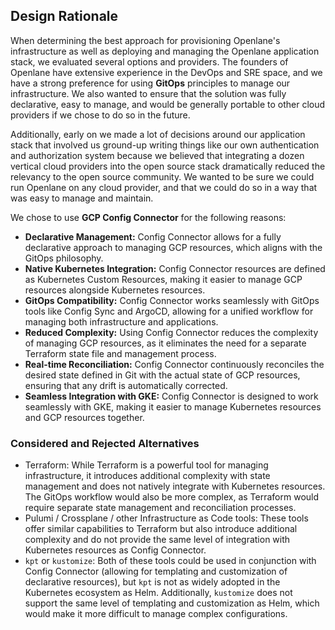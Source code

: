 ## Design Rationale

When determining the best approach for provisioning Openlane's infrastructure as well as deploying and managing the Openlane application stack, we evaluated several options and providers. The founders of Openlane have extensive experience in the DevOps and SRE space, and we have a strong preference for using **GitOps** principles to manage our infrastructure. We also wanted to ensure that the solution was fully declarative, easy to manage, and would be generally portable to other cloud providers if we chose to do so in the future.

Additionally, early on we made a lot of decisions around our application stack that involved us ground-up writing things like our own authentication and authorization system because we believed that integrating a dozen vertical cloud providers into the open source stack dramatically reduced the relevancy to the open source community. We wanted to be sure we could run Openlane on any cloud provider, and that we could do so in a way that was easy to manage and maintain.

We chose to use **GCP Config Connector** for the following reasons:
*   **Declarative Management:** Config Connector allows for a fully declarative approach to managing GCP resources, which aligns with the GitOps philosophy.
*   **Native Kubernetes Integration:** Config Connector resources are defined as Kubernetes Custom Resources, making it easier to manage GCP resources alongside Kubernetes resources.
*   **GitOps Compatibility:** Config Connector works seamlessly with GitOps tools like Config Sync and ArgoCD, allowing for a unified workflow for managing both infrastructure and applications.
*   **Reduced Complexity:** Using Config Connector reduces the complexity of managing GCP resources, as it eliminates the need for a separate Terraform state file and management process.
*   **Real-time Reconciliation:** Config Connector continuously reconciles the desired state defined in Git with the actual state of GCP resources, ensuring that any drift is automatically corrected.
*   **Seamless Integration with GKE:** Config Connector is designed to work seamlessly with GKE, making it easier to manage Kubernetes resources and GCP resources together.

### Considered and Rejected Alternatives

- Terraform: While Terraform is a powerful tool for managing infrastructure, it introduces additional complexity with state management and does not natively integrate with Kubernetes resources. The GitOps workflow would also be more complex, as Terraform would require separate state management and reconciliation processes.
- Pulumi / Crossplane / other Infrastructure as Code tools: These tools offer similar capabilities to Terraform but also introduce additional complexity and do not provide the same level of integration with Kubernetes resources as Config Connector.
- `kpt` or `kustomize`: Both of these tools could be used in conjunction with Config Connector (allowing for templating and customization of declarative resources), but `kpt` is not as widely adopted in the Kubernetes ecosystem as Helm. Additionally, `kustomize` does not support the same level of templating and customization as Helm, which would make it more difficult to manage complex configurations.